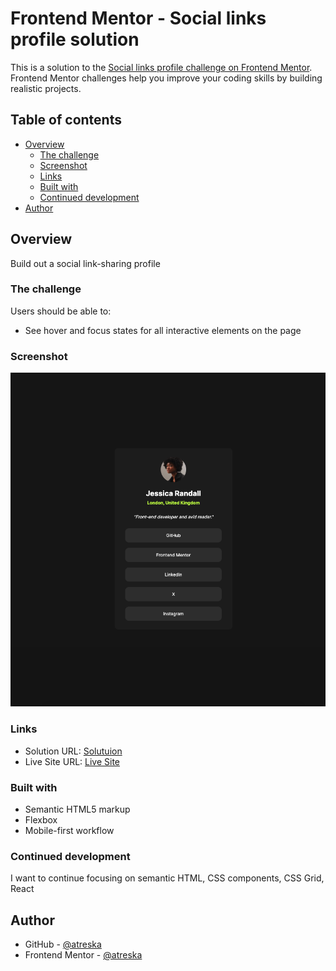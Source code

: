 # Frontend Mentor - Social links profile solution

This is a solution to the [Social links profile challenge on Frontend Mentor](https://www.frontendmentor.io/challenges/social-links-profile-UG32l9m6dQ). Frontend Mentor challenges help you improve your coding skills by building realistic projects. 

## Table of contents

- [Overview](#overview)
  - [The challenge](#the-challenge)
  - [Screenshot](#screenshot)
  - [Links](#links)
  - [Built with](#built-with)
  - [Continued development](#continued-development)
- [Author](#author)


## Overview

Build out a social link-sharing profile

### The challenge

Users should be able to:

- See hover and focus states for all interactive elements on the page

### Screenshot

![](./images/social-links-snapshot.png)

### Links

- Solution URL: [Solutuion](https://github.com/atreska/social-links-profile)
- Live Site URL: [Live Site](https://atreska.github.io/social-links-profile/)

### Built with

- Semantic HTML5 markup
- Flexbox
- Mobile-first workflow

### Continued development

I want to continue focusing on semantic HTML, CSS components, CSS Grid, React

## Author

- GitHub - [@atreska](https://github.com/atreska)
- Frontend Mentor - [@atreska](https://www.frontendmentor.io/profile/atreska)
